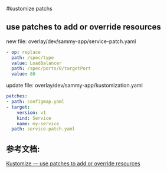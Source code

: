 #kustomize patchs 

## use patches to add or override resources

new file: overlay/dev/sammy-app/service-patch.yaml

```yaml
- op: replace
  path: /spec/type
  value: LoadBalancer
  path: /spec/ports/0/targetPort
  value: 80
```
update file: overlay/dev/sammy-app/kustomization.yaml

```yaml
patches:
- path: configmap.yaml  
- target:
    version: v1  
    kind: Service 
    name: my-service
  path: service-patch.yaml
```

## 参考文档:
[Kustomize — use patches to add or override resources](https://medium.com/@giorgiodevops/kustomize-use-patches-to-add-or-override-resources-48ef65cb634c)
